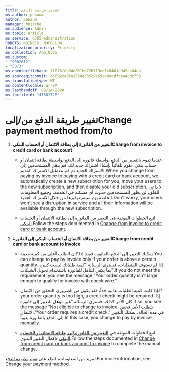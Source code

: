 ```yaml
---
title: تغيير طريقة الدفع
ms.author: pebaum
author: pebaum
manager: mnirkhe
ms.audience: Admin
ms.topic: article
ms.service: o365-administration
ROBOTS: NOINDEX, NOFOLLOW
localization_priority: Priority
ms.collection: Adm_O365
ms.custom:
- "9002612"
- "5073"
ms.openlocfilehash: f1076fdb94e051bb72b719ee5c8401dd49ce44da
ms.sourcegitcommit: c6692ce0fa1358ec3529e59ca0ecdfdea4cdc759
ms.translationtype: MT
ms.contentlocale: ar-SA
ms.lasthandoff: 09/14/2020
ms.locfileid: "47681728"
---
```

# <a name="change-payment-method-fromto"></a><span data-ttu-id="c264d-102">تغيير طريقة الدفع من/إلى</span><span class="sxs-lookup"><span data-stu-id="c264d-102">Change payment method from/to</span></span>

1. <span data-ttu-id="c264d-103">**التغيير من الفاتورة إلى بطاقة الائتمان أو الحساب البنكي**</span><span class="sxs-lookup"><span data-stu-id="c264d-103">**Change from invoice to credit card or bank account**</span></span>

    - <span data-ttu-id="c264d-104">عندما تقوم بالتغيير من الدفع بواسطة فاتورة إلى الدفع بواسطة بطاقة ائتمان أو حساب بنكي، نقوم تلقائياً بإنشاء اشتراك جديد لك، قم بنقل المستخدمين إلى الاشتراك الجديد ثم قم بتعطيل الاشتراك القديم.</span><span class="sxs-lookup"><span data-stu-id="c264d-104">When you change from paying by invoice to paying with a credit card or bank account, we automatically create a new subscription for you, move your users to the new subscription, and then disable your old subscription.</span></span> <span data-ttu-id="c264d-105">لا داعي للقلق، لن يظهر للمستخدمين حدوث أي مشكلة في الخدمة، وجميع المعلومات الخاصة بهم سيتم توفيرها من خلال الاشتراك الجديد.</span><span class="sxs-lookup"><span data-stu-id="c264d-105">Don't worry, your users won't see a disruption in service and all their information will be available through the new subscription.</span></span> 

    - <span data-ttu-id="c264d-106">اتبع الخطوات الموثقة في [التغيير من الفاتورة إلى بطاقة الائتمان أو الحساب البنكي](https://docs.microsoft.com/microsoft-365/commerce/billing-and-payments/change-payment-method?view=o365-worldwide#change-from-invoice-to-credit-card-or-bank-account).</span><span class="sxs-lookup"><span data-stu-id="c264d-106">Follow the steps documented in [Change from invoice to credit card or bank account](https://docs.microsoft.com/microsoft-365/commerce/billing-and-payments/change-payment-method?view=o365-worldwide#change-from-invoice-to-credit-card-or-bank-account).</span></span>

2. <span data-ttu-id="c264d-107">**التغيير من بطاقة الائتمان أو الحساب البنكي إلى الفاتورة**</span><span class="sxs-lookup"><span data-stu-id="c264d-107">**Change from credit card or bank account to invoice**</span></span>

    - <span data-ttu-id="c264d-108">يمكنك التغيير إلى الدفع بالفاتورة فقط إذا كان الطلب أعلى من كمية معينة.</span><span class="sxs-lookup"><span data-stu-id="c264d-108">You can change to pay by invoice only if your order is above a certain quantity.</span></span> <span data-ttu-id="c264d-109">إذا لم تستوفِ المتطلبات، فسترى الرسالة "كمية طلباتك ليست كبيرة بما يكفي للتأهل للفاتورة باستخدام تحويل الشيكات".</span><span class="sxs-lookup"><span data-stu-id="c264d-109">If you do not meet the requirement, you see the message "Your order quantity isn't large enough to qualify for invoice with check wire."</span></span>

    - <span data-ttu-id="c264d-110">إذا كانت كمية الطلبات عالية جداً، فقد يكون من الضروري التحقق من الائتمان.</span><span class="sxs-lookup"><span data-stu-id="c264d-110">If your order quantity is too high, a credit check might be required.</span></span> <span data-ttu-id="c264d-111">إذا كان الأمر كذلك، فسترى الرسالة "غير مؤهل للتغيير إلى فاتورة.</span><span class="sxs-lookup"><span data-stu-id="c264d-111">If so, you see the message "Not eligible to change to invoice.</span></span> <span data-ttu-id="c264d-112">يتطلب الأمر فحص الائتمان."</span><span class="sxs-lookup"><span data-stu-id="c264d-112">Your order requires a credit check."</span></span> <span data-ttu-id="c264d-113">في هذه الحالة، يمكنك التغيير إلى الدفع بالفاتورة يدوياً.</span><span class="sxs-lookup"><span data-stu-id="c264d-113">In this case, you change to pay by invoice manually.</span></span>

    - <span data-ttu-id="c264d-114">اتبع الخطوات الموثقة في [التغيير من الفاتورة إلى بطاقة الائتمان أو الحساب البنكي](https://docs.microsoft.com/microsoft-365/commerce/billing-and-payments/change-payment-method?view=o365-worldwide#change-from-credit-card-or-bank-account-to-invoice) لإكمال التغيير اليدوي.</span><span class="sxs-lookup"><span data-stu-id="c264d-114">Follow the steps documented in [Change from credit card or bank account to invoice](https://docs.microsoft.com/microsoft-365/commerce/billing-and-payments/change-payment-method?view=o365-worldwide#change-from-credit-card-or-bank-account-to-invoice) to complete the manual change.</span></span>

<span data-ttu-id="c264d-115">لمزيد من المعلومات، اطلع على [تغيير طريقة الدفع](https://docs.microsoft.com/microsoft-365/commerce/billing-and-payments/change-payment-method).</span><span class="sxs-lookup"><span data-stu-id="c264d-115">For more information, see [Change your payment method](https://docs.microsoft.com/microsoft-365/commerce/billing-and-payments/change-payment-method).</span></span>
